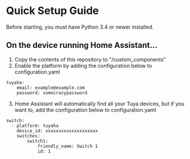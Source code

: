 Quick Setup Guide
=================

Before starting, you must have Python 3.4 or newer installed.

On the device running Home Assistant...
---------------------------------------

1. Copy the contents of this repository to "/custom_components"
2. Enable the platform by adding the configuration below to configuration.yaml
```
tuyaha:
    email: example@example.com
    password: somecrazypassword
```
3. Home Assistant will automatically find all your Tuya devices, but if you want to, add the configuration below to configuration.yaml
```
switch:
  - platform: tuyaha
    device_id: xxxxxxxxxxxxxxxxxxxx
    switches:
        switch1:
            friendly_name: Switch 1
            id: 1
```
